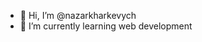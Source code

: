 - 👋 Hi, I’m @nazarkharkevych
- 🌱 I’m currently learning web development

<!---
nazarkharkevych/nazarkharkevych is a ✨ special ✨ repository because its `README.md` (this file) appears on your GitHub profile.
You can click the Preview link to take a look at your changes.
--->
